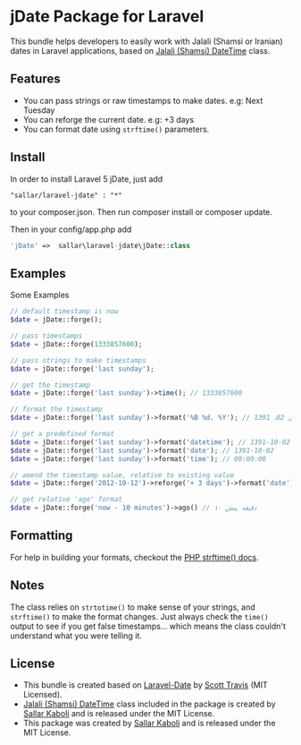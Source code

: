 # jDate Package for Laravel #

This bundle helps developers to easily work with Jalali (Shamsi or Iranian) dates in Laravel applications, based on [Jalali (Shamsi) DateTime](https://github.com/sallar/jDateTime) class.

## Features ##
- You can pass strings or raw timestamps to make dates. e.g: Next Tuesday
- You can reforge the current date. e.g: +3 days
- You can format date using `strftime()` parameters.

## Install ##

In order to install Laravel 5 jDate, just add 
```
"sallar/laravel-jdate" : "*"
```  
to your composer.json. Then run composer install or composer update.

Then in your config/app.php add
```php
'jDate' =>  sallar\laravel-jdate\jDate::class
```

## Examples ##

Some Examples

```php
// default timestamp is now
$date = jDate::forge();

// pass timestamps
$date = jDate::forge(1333857600);

// pass strings to make timestamps
$date = jDate::forge('last sunday');

// get the timestamp
$date = jDate::forge('last sunday')->time(); // 1333857600

// format the timestamp
$date = jDate::forge('last sunday')->format('%B %d، %Y'); // دی 02، 1391

// get a predefined format
$date = jDate::forge('last sunday')->format('datetime'); // 1391-10-02 00:00:00
$date = jDate::forge('last sunday')->format('date'); // 1391-10-02
$date = jDate::forge('last sunday')->format('time'); // 00:00:00

// amend the timestamp value, relative to existing value
$date = jDate::forge('2012-10-12')->reforge('+ 3 days')->format('date'); // 1391-07-24

// get relative 'ago' format
$date = jDate::forge('now - 10 minutes')->ago() // ۱۰ دقیقه پیش
```


## Formatting ##

For help in building your formats, checkout the [PHP strftime() docs](http://php.net/manual/en/function.strftime.php).

## Notes ##

The class relies on ``strtotime()`` to make sense of your strings, and ``strftime()`` to make the format changes.  Just always check the ``time()`` output to see if you get false timestamps... which means the class couldn't understand what you were telling it.

## License ##
- This bundle is created based on [Laravel-Date](https://github.com/swt83/laravel-date) by [Scott Travis](https://github.com/swt83) (MIT Licensed).  
- [Jalali (Shamsi) DateTime](https://github.com/sallar/jDateTime) class included in the package is created by [Sallar Kaboli](http://sallar.me) and is released under the MIT License. 
- This package was created by [Sallar Kaboli](http://sallar.me) and is released under the MIT License.